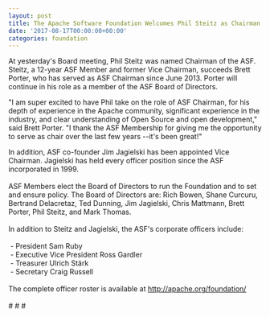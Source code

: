 ```yaml
---
layout: post
title: The Apache Software Foundation Welcomes Phil Steitz as Chairman
date: '2017-08-17T00:00:00+00:00'
categories: foundation
---
```

<div> 
    <p>At yesterday's Board meeting, Phil Steitz was named Chairman of the ASF. Steitz, a 12-year ASF Member and former Vice Chairman, succeeds Brett Porter, who has served as ASF Chairman since June 2013. Porter will continue in his role as a member of the ASF Board of Directors.</p> 
    <p>&quot;I am super excited to have Phil take on the role of ASF Chairman, for his depth of experience in the Apache community, significant experience in the industry, and clear understanding of Open Source and open development,&quot; said Brett Porter. &quot;I thank the ASF Membership for giving me the opportunity to serve as chair over the last few years --it's been great!&quot;</p> 
  </div> 
  <div>In addition, ASF co-founder Jim Jagielski has been appointed Vice Chairman. Jagielski has held every officer position since the ASF incorporated in 1999.</div> 
  <div><br /></div> 
  <div>ASF Members elect the Board of Directors to run the Foundation and to set and ensure policy. The Board of Directors are: Rich Bowen, Shane Curcuru, Bertrand Delacretaz, Ted Dunning, Jim Jagielski, Chris Mattmann, Brett Porter, Phil Steitz, and Mark Thomas.</div> 
  <div><br /></div> 
  <div>In addition to Steitz and Jagielski, the ASF's corporate officers include:</div> 
  <div><br /></div> 
  <div>&nbsp;- President Sam Ruby</div> 
  <div>&nbsp;- Executive Vice President Ross Gardler</div> 
  <div>&nbsp;- Treasurer Ulrich Stärk</div> 
  <div>&nbsp;- Secretary Craig Russell</div> 
  <div><br /></div> 
  <div>The complete officer roster is available at <a href="http://apache.org/foundation/">http://apache.org/foundation/</a></div> 
  <div><br /></div> 
  <div># # #</div>
